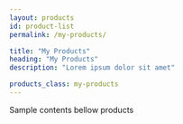 ```yaml
---
layout: products
id: product-list
permalink: /my-products/

title: "My Products"
heading: "My Products"
description: "Lorem ipsum dolor sit amet"

products_class: my-products
---
```


Sample contents bellow products